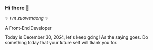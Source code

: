 ### Hi there 👋

✨ _I'm zuowendong_ ✨

A Front-End Developer

<!--
[![Anurag's GitHub stats](https://github-readme-stats.vercel.app/api?username=Zuowendong&show_icons=true)](https://github.com/anuraghazra/github-readme-stats)
-->
<!--
[![Top Langs](https://github-readme-stats.vercel.app/api/top-langs/?username=Zuowendong&layout=compact)](https://github.com/anuraghazra/github-readme-stats)
-->
Today is December 30, 2024, let's keep going! As the saying goes. Do something today that your future self will thank you for.